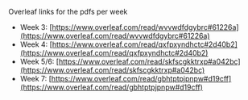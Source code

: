 Overleaf links for the pdfs per week

- Week 3: [https://www.overleaf.com/read/wvvwdfdgybrc#61226a](https://www.overleaf.com/read/wvvwdfdgybrc#61226a)
- Week 4: [https://www.overleaf.com/read/qxfpxyndhctc#2d40b2](https://www.overleaf.com/read/qxfpxyndhctc#2d40b2)
- Week 5/6: [https://www.overleaf.com/read/skfscgkktrxp#a042bc](https://www.overleaf.com/read/skfscgkktrxp#a042bc)
- Week 7: [https://www.overleaf.com/read/gbhtptpjpnpw#d19cff](https://www.overleaf.com/read/gbhtptpjpnpw#d19cff)
